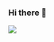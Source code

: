 ### Hi there 👋
<img src="https://img.shields.io/badge/TypeScript-바탕색?style=flat&logo=TypeScript&logoColor=white"/>
